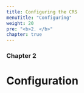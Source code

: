 ```yaml
---
title: Configuring the CRS
menuTitle: "Configuring"
weight: 20 
pre: "<b>2. </b>"
chapter: true
---
```


### Chapter 2

# Configuration

